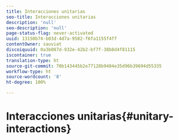 ```yaml
---
title: Interacciones unitarias
seo-title: Interacciones unitarias
description: 'null'
seo-description: 'null'
page-status-flag: never-activated
uuid: 13150b74-b03d-4d7a-9582-f6fa1155f4ff
contentOwner: sauviat
discoiquuid: 0a3b087d-932e-42b2-bf7f-38b8d4f81115
iscontainer: true
translation-type: ht
source-git-commit: 70b143445b2e77128b9404e35d96b39694d55335
workflow-type: ht
source-wordcount: '8'
ht-degree: 100%

---
```



# Interacciones unitarias{#unitary-interactions}


